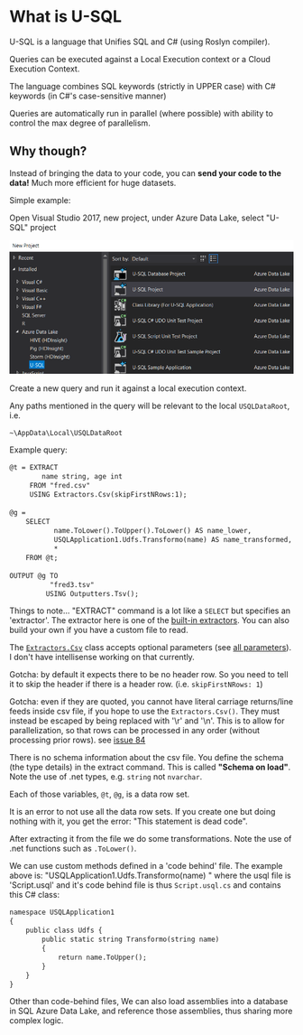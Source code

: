 # What is U-SQL

U-SQL is a language that Unifies SQL and C# (using Roslyn compiler).

Queries can be executed  against a Local Execution context or a Cloud Execution Context.

The language combines SQL keywords (strictly in UPPER case) with C# keywords (in C#'s case-sensitive manner)

Queries are automatically run in parallel (where possible) with ability to control the max degree of parallelism.

## Why though?

Instead of bringing the data to your code, you can **send your code to the data!** Much more efficient for huge datasets.

Simple example:

Open Visual Studio 2017, new project, under Azure Data Lake, select "U-SQL" project

![new_project_u_sql.png](new_project_u_sql.png)

Create a new query and run it against a local execution context.

Any paths mentioned in the query will be relevant to the local `USQLDataRoot`, i.e.

    ~\AppData\Local\USQLDataRoot

Example query:


  
    @t = EXTRACT 
            name string, age int
         FROM "fred.csv"
         USING Extractors.Csv(skipFirstNRows:1);

    @g =
        SELECT 
               name.ToLower().ToUpper().ToLower() AS name_lower, 
               USQLApplication1.Udfs.Transformo(name) AS name_transformed, 
               *
        FROM @t;

    OUTPUT @g TO
              "fred3.tsv"
             USING Outputters.Tsv();

Things to note... "EXTRACT" command is a lot like a `SELECT` but specifies an 'extractor'. The extractor here is one of the [built-in extractors](https://docs.microsoft.com/en-us/u-sql/functions/operators/built-in-extractors). You can also build your own if you have a custom file to read.

The [`Extractors.Csv`](https://docs.microsoft.com/en-us/u-sql/functions/operators/extractors/extractors-csv) class accepts optional parameters (see [all parameters](https://docs.microsoft.com/en-us/u-sql/functions/operators/extractors/extractor-parameters)). I don't have intellisense working on that currently.

Gotcha: by default it expects there to be no header row. So you need to tell it to skip the header if there is a header row. (i.e. `skipFirstNRows: 1`)

Gotcha: even if they are quoted, you cannot have literal carriage returns/line feeds inside csv file, if you hope to use the `Extractors.Csv()`. They must instead be escaped by being replaced with '\r' and '\n'. This is to allow for parallelization, so that rows can be processed in any order (without processing prior rows). see [issue 84](https://github.com/Azure/usql/issues/84)


There is no schema information about the csv file. You define the schema (the type details) in the extract command. This is called **"Schema on load"**. Note the use of .net types, e.g. `string` not `nvarchar`.

Each of those variables, `@t`, `@g`, is a data row set.

It is an error to not use all the data row sets. If you create one but doing nothing with it, you get the error: "This statement is dead code".

After extracting it from the file we do some transformations. Note the use of .net functions such as `.ToLower()`.

We can use custom methods defined in a 'code behind' file. The example above is: "USQLApplication1.Udfs.Transformo(name) " where the usql file is 'Script.usql' and it's code behind file is thus `Script.usql.cs` and contains this C# class:

    namespace USQLApplication1
    {
        public class Udfs {
            public static string Transformo(string name)
            {
                return name.ToUpper();
            }
        }
    }


Other than code-behind files, We can also load assemblies into a database in SQL Azure Data Lake, and reference those assemblies, thus sharing more complex logic.

